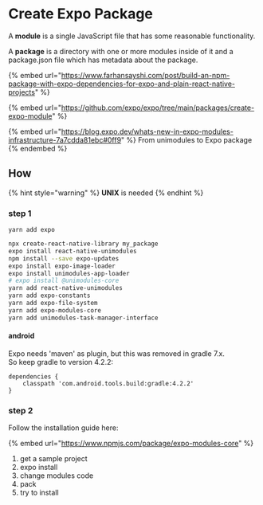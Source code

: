 # Create Expo Package

A **module** is a single JavaScript file that has some reasonable functionality.

A **package** is a directory with one or more modules inside of it and a package.json file which has metadata about the package.

{% embed url="https://www.farhansayshi.com/post/build-an-npm-package-with-expo-dependencies-for-expo-and-plain-react-native-projects" %}

{% embed url="https://github.com/expo/expo/tree/main/packages/create-expo-module" %}

{% embed url="https://blog.expo.dev/whats-new-in-expo-modules-infrastructure-7a7cdda81ebc#0ff9" %}
From unimodules to Expo package
{% endembed %}

## How

{% hint style="warning" %}
**UNIX** is needed
{% endhint %}

### step 1

```
yarn add expo
```

```bash
npx create-react-native-library my_package
expo install react-native-unimodules
npm install --save expo-updates
expo install expo-image-loader
expo install unimodules-app-loader
# expo install @unimodules-core
yarn add react-native-unimodules
yarn add expo-constants
yarn add expo-file-system
yarn add expo-modules-core
yarn add unimodules-task-manager-interface
```

#### android

Expo needs 'maven' as plugin, but this was removed in gradle 7.x.\
So keep gradle to version 4.2.2:

```
dependencies {
    classpath 'com.android.tools.build:gradle:4.2.2'
}
```

### step 2

Follow the installation guide here:

{% embed url="https://www.npmjs.com/package/expo-modules-core" %}



1. get a sample project
2. expo install
3. change modules code
4. pack
5. try to install&#x20;
